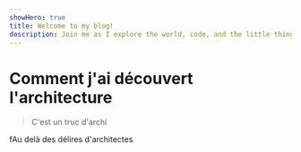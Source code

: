 ```yaml
---
showHero: true
title: Welcome to my blog!
description: Join me as I explore the world, code, and the little things in life that make it wonderful.
---
```


# Comment j'ai découvert l'architecture
> C'est un truc d'archi

fAu delà des délires d'architectes

